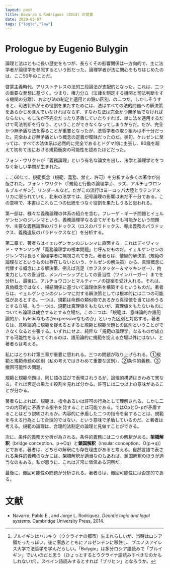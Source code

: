 ```yaml
---
layout: post
title: Navarro & Rodríguez (2014) の覚書
date: 2020-05-07
tags: ["logic","law"]
---
```


# Prologue by Eugenio Bulygin
論理と法はともに長い歴史をもつが、長らくその影響関係は一方向的で、主に法学者が論理学を参照するという形だった。論理学者が法に関心をもちはじめたのは、ここ50年のことだ。

啓蒙主義時代、アリストテレスの法的三段論法が支配的となった。これは、二つの重要な発想に基づく。つまり、権力分立（法律を制定する機関と司法判断をする機関の分離）、および法の制定と適用との鋭い区別、の二つだ。しかしそうすると、司法判断がその役割を果たすためには、法はすべての法的問題への解決策をあらかじめ含んでいなければならず、すなわち法は完全かつ無矛盾でなければならない。もし法が不完全だったり矛盾していたりすれば、単に法を適用するだけで司法判断を行なう、ということができなくなってしまうからだ。だが、完全かつ無矛盾な法を得ることが重要となったが、法哲学者の取り組みは不十分だった。完全および無矛盾という概念の定義が曖昧だったのだ。挙句、ケルゼンに至っては、すべての法体系は必然的に完全であるとドグマ的に主張し、80歳を超えて初めて法における規範衝突の可能性を認めたほどだった。

フォン・ウリクトが「義務論理」という有名な論文を出し、法学と論理学とをつなぐ新しい学問が生まれた。

ここ60年で、規範概念（規範、義務、禁止、許可）を分析する多くの著作が出版された。フォン・ウリクト（『規範と行動の論理学』）、ラズ、アルチョウロン＆ブルイギン[^bulygin]、リンダールなど。だがこの流行はヨーロッパ大陸とラテンアメリカに限られていた。北米の法学では、記号論理の影響は未だ不十分である。この意味で、本書はこれら二つの伝統をつなぐ役割を果たしうると思われる。

[^bulygin]: ブルイギンはハルキウ（ウクライナの都市）生まれらしいが、当時はロシア領だったっぽい。後に家族とともにアルゼンチンに移住し、ブエノスアイレス大学で法哲学を学んだらしい。「Bulygin」は多分ロシア語読みで「ブルイギン」でいいのだと思う（ひょっとするとウクライナ語読みすべきなのかもしれないが）。スペイン語読みするとすれば「ブリヒン」となろうか。

第一部は、様々な義務論理の体系の紹介を含む。フレーゲ・ギーチ問題とイェルゲンセンのジレンマという、義務論理学なる企てがそもそも可能かという問題や、主要な義務論理のパラドックス（ロスのパラドックス、導出義務のパラドックス、義務違反のパラドックスなど）を分析する。

第二章で、著者らはイェルゲンセンのジレンマに直面する。これはデイヴィッド・マキンソンが「義務論理学の根本問題」と呼んだものだ。イェルゲンセンのジレンマは長らく論理学者に無視されてきた。著者らは、懐疑的解決策（規範の論理などというものは存在しないという、ケルゼンの解決策）から、真理概念に代替する概念による解決策、例えば充足（ホフスタッター＆マッキンゼー）、拘束力としての妥当性、メンバーシップとしての妥当性（ワインバーガー）までを分析し、最後に、アルチョウロンとマルティーノの提案を受け入れる。それは、真偽概念ではなく、帰結関係に基づいて論理体系を構築するというものだ。著者らは、イェルゲンセンのジレンマに対する解決策としては根本的には二つの可能性があるとする。一つは、規範は命題の類似物であるから真理値を当てはめうるとする立場、もう一つは、規範は真理値をもたないが、真理値をもたないものについても論理は成立するとする立場だ。この二つは、「規範は、意味論的か語用論的か、hyleticなものかexpressiveなものか」といった区別と対応する。著者らは、意味論的に規範を捉えるとすると規範と規範命題との区別ということができなくなると主張する。いずれにせよ、純粋な「規範の論理学」なるものが成立する可能性を与えてくれるのは、語用論的に規範を捉える立場以外にはない、と著者らは考える。

私にはとりわけ第三章が重要に思われる。三つの問題が取り上げられる。①規範と規範命題の区別（私の考えではきわめて重要な区別）、②条件的義務、③撤回可能性の問題。

規範と規範命題は、同じ語の並びで表現されうるが、論理的構造はきわめて異なる。それは否定の果たす役割を見れば分かる。許可には二つ以上の意味があることが分かる。

著者らによれば、規範は、指令あるいは許可の行為として理解される。しかし二つの内容的に矛盾する指令を発することは可能である。ではOpとO¬pが矛盾することはどう説明されるか。内容的に矛盾した二つの指令を発することは、規範を与える行為として合理的ではない、という意味で矛盾しているのだ、と著者は考える。規範の論理は、合理的法制定の論理と見做すことができる。

次に、条件的義務の分析が為される。条件的義務には二つの解釈がある。**架橋解釈**（bridge conception、p→Oq）と**鎖国解釈**（insular conception、O(p→q)）とである。著者は、どちらの解釈にも存在理由があると考える。自然言語で表される条件的義務のなかには、架橋解釈が適当なのもあれば、鎖国解釈のほうが適当なのもある。私が思うに、これは非常に価値ある洞察だ。

最後に、撤回可能性の問題が分析される。著者らは、撤回可能性には否定的である。

# 文献
- Navarro, Pablo E., and Jorge L. Rodríguez. *Deontic logic and legal systems*. Cambridge University Press, 2014.
